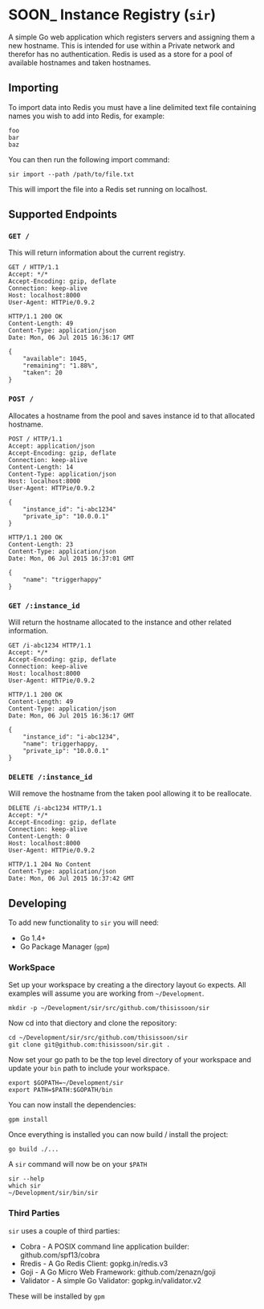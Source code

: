 # SOON\_ Instance Registry (`sir`)

A simple Go web application which registers servers and assigning them a new hostname. This is intended
for use within a Private network and therefor has no authentication. Redis is used as a store for a pool
of available hostnames and taken hostnames.

## Importing

To import data into Redis you must have a line delimited text file containing names you
wish to add into Redis, for example:

```
foo
bar
baz
```

You can then run the following import command:

```
sir import --path /path/to/file.txt
```

This will import the file into a Redis set running on localhost.

## Supported Endpoints

### `GET /`

This will return information about the current registry.

``` http
GET / HTTP/1.1
Accept: */*
Accept-Encoding: gzip, deflate
Connection: keep-alive
Host: localhost:8000
User-Agent: HTTPie/0.9.2
```

``` http
HTTP/1.1 200 OK
Content-Length: 49
Content-Type: application/json
Date: Mon, 06 Jul 2015 16:36:17 GMT

{
    "available": 1045,
    "remaining": "1.88%",
    "taken": 20
}
```

### `POST /`

Allocates a hostname from the pool and saves instance id to that allocated hostname.

``` http
POST / HTTP/1.1
Accept: application/json
Accept-Encoding: gzip, deflate
Connection: keep-alive
Content-Length: 14
Content-Type: application/json
Host: localhost:8000
User-Agent: HTTPie/0.9.2

{
    "instance_id": "i-abc1234"
    "private_ip": "10.0.0.1"
}
```

``` http
HTTP/1.1 200 OK
Content-Length: 23
Content-Type: application/json
Date: Mon, 06 Jul 2015 16:37:01 GMT

{
    "name": "triggerhappy"
}
```

### `GET /:instance_id`

Will return the hostname allocated to the instance and other related information.

``` http
GET /i-abc1234 HTTP/1.1
Accept: */*
Accept-Encoding: gzip, deflate
Connection: keep-alive
Host: localhost:8000
User-Agent: HTTPie/0.9.2
```

``` http
HTTP/1.1 200 OK
Content-Length: 49
Content-Type: application/json
Date: Mon, 06 Jul 2015 16:36:17 GMT

{
    "instance_id": "i-abc1234",
    "name": triggerhappy,
    "private_ip": "10.0.0.1"
}
```

### `DELETE /:instance_id`

Will remove the hostname from the taken pool allowing it to be reallocate.

``` http
DELETE /i-abc1234 HTTP/1.1
Accept: */*
Accept-Encoding: gzip, deflate
Connection: keep-alive
Content-Length: 0
Host: localhost:8000
User-Agent: HTTPie/0.9.2
```

``` http
HTTP/1.1 204 No Content
Content-Type: application/json
Date: Mon, 06 Jul 2015 16:37:42 GMT
```

## Developing

To add new functionality to `sir` you will need:

* Go 1.4+
* Go Package Manager (`gpm`)

### WorkSpace

Set up your workspace by creating a the directory layout `Go` expects. All examples
will assume you are working from `~/Development`.

```
mkdir -p ~/Development/sir/src/github.com/thisissoon/sir
```

Now cd into that diectory and clone the repository:

```
cd ~/Development/sir/src/github.com/thisissoon/sir
git clone git@github.com:thisissoon/sir.git .
```

Now set your go path to be the top level directory of your workspace and update your
`bin` path to include your workspace.

```
export $GOPATH=~/Development/sir
export PATH=$PATH:$GOPATH/bin
```

You can now install the dependencies:

```
gpm install
```

Once everything is installed you can now build / install the project:

```
go build ./...
```

A `sir` command will now be on your `$PATH`

```
sir --help
which sir
~/Development/sir/bin/sir
```

### Third Parties

`sir` uses a couple of third parties:

* Cobra - A POSIX command line application builder: github.com/spf13/cobra
* Rredis - A Go Redis Client: gopkg.in/redis.v3
* Goji - A Go Micro Web Framework: github.com/zenazn/goji
* Validator - A simple Go Validator: gopkg.in/validator.v2

These will be installed by `gpm`
